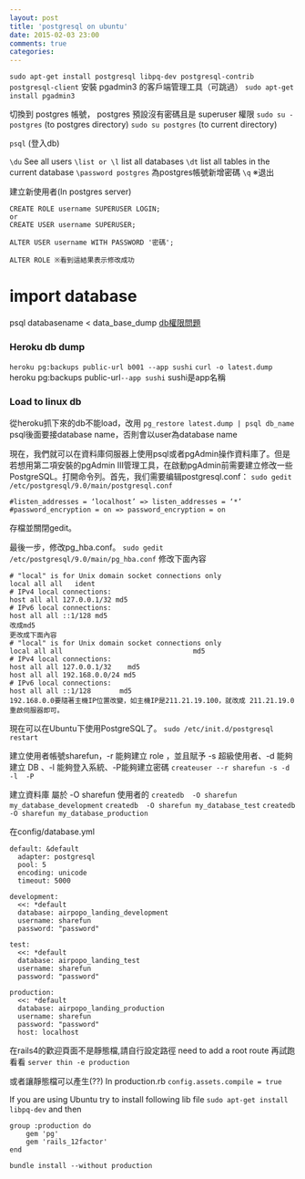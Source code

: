 ```yaml
---
layout: post
title: 'postgresql on ubuntu'
date: 2015-02-03 23:00
comments: true
categories: 
---
```

`sudo apt-get install postgresql libpq-dev postgresql-contrib postgresql-client`
安裝 pgadmin3 的客戶端管理工具（可跳過）
`sudo apt-get install pgadmin3`

切換到 postgres 帳號， postgres 預設沒有密碼且是 superuser 權限
`sudo su - postgres` (to postgres directory)
`sudo su postgres` (to current directory)

`psql` (登入db)

`\du` See all users
`\list or \l` list all databases
`\dt` list all tables in the current database
`\password postgres` 為postgres帳號新增密碼
`\q` ※退出

建立新使用者(In postgres server)
```
CREATE ROLE username SUPERUSER LOGIN;
or
CREATE USER username SUPERUSER;

ALTER USER username WITH PASSWORD '密碼';

ALTER ROLE ※看到這結果表示修改成功
```


# import database
psql databasename < data_base_dump
[db權限問題](http://stackoverflow.com/questions/18664074/getting-error-peer-authentication-failed-for-user-postgres-when-trying-to-ge)

### Heroku db dump
`heroku pg:backups public-url b001 --app sushi`
`curl -o latest.dump `heroku pg:backups public-url`--app sushi`
sushi是app名稱

### Load to linux db
從heroku抓下來的db不能load，改用
`pg_restore latest.dump | psql db_name`
psql後面要接database name，否則會以user為database name


現在，我們就可以在資料庫伺服器上使用psql或者pgAdmin操作資料庫了。但是若想用第二項安裝的pgAdmin III管理工具，在啟動pgAdmin前需要建立修改一些PostgreSQL。打開命令列。首先，我们需要编辑postgresql.conf：
`sudo gedit /etc/postgresql/9.0/main/postgresql.conf`
```
#listen_addresses = ‘localhost’ => listen_addresses = ‘*’
#password_encryption = on => password_encryption = on
```
存檔並關閉gedit。

最後一步，修改pg_hba.conf。
`sudo gedit /etc/postgresql/9.0/main/pg_hba.conf`
修改下面內容
```
# "local" is for Unix domain socket connections only
local all all   ident
# IPv4 local connections:
host all all 127.0.0.1/32 md5
# IPv6 local connections:
host all all ::1/128 md5
改成md5
更改成下面內容
# "local" is for Unix domain socket connections only
local all all                                md5
# IPv4 local connections:
host all all 127.0.0.1/32    md5
host all all 192.168.0.0/24 md5
# IPv6 local connections:
host all all ::1/128       md5
192.168.0.0要隨著主機IP位置改變，如主機IP是211.21.19.100，就改成 211.21.19.0
重啟伺服器即可。
```

現在可以在Ubuntu下使用PostgreSQL了。
`sudo /etc/init.d/postgresql restart`


建立使用者帳號sharefun，-r 能夠建立 role ，並且賦予  -s 超級使用者、-d 能夠建立 DB 、-l 能夠登入系統、-P能夠建立密碼
`createuser --r sharefun -s -d -l  -P`

建立資料庫  屬於 -O sharefun 使用者的
`createdb  -O sharefun my_database_development`
`createdb  -O sharefun my_database_test`
`createdb  -O sharefun my_database_production`


在config/database.yml

```
default: &default
  adapter: postgresql
  pool: 5
  encoding: unicode
  timeout: 5000

development:
  <<: *default
  database: airpopo_landing_development
  username: sharefun
  password: "password"

test:
  <<: *default
  database: airpopo_landing_test
  username: sharefun
  password: "password"
  
production:
  <<: *default
  database: airpopo_landing_production
  username: sharefun
  password: "password"
  host: localhost
```

在rails4的歡迎頁面不是靜態檔,請自行設定路徑
need to add a root route
再試跑看看
`server thin -e production`

或者讓靜態檔可以產生(??)
In production.rb
`config.assets.compile = true`

If you are using Ubuntu try to install following lib file
`sudo apt-get install libpq-dev`
and then
```
group :production do
	gem 'pg'
	gem 'rails_12factor'
end
```
`bundle install --without production`